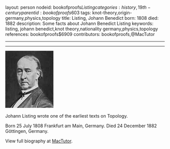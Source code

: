 layout: person
nodeid: bookofproofs$Listing
categories: history,19th-century
parentid: bookofproofs$603
tags: knot-theory,origin-germany,physics,topology
title: Listing, Johann Benedict
born: 1808
died: 1882
description: Some facts about Johann Benedict Listing
keywords: listing, johann benedict,knot theory,nationality germany,physics,topology
references: bookofproofs$6909
contributors: bookofproofs,@MacTutor

---


---

![Listing.jpg](https://github.com/bookofproofs/bookofproofs.github.io/blob/main/_sources/_assets/images/portraits/Listing.jpg?raw=true)

Johann Listing wrote one of the earliest texts on Topology.

Born 25 July 1808 Frankfurt am Main, Germany. Died 24 December 1882 Göttingen, Germany.


View full biography at [MacTutor](https://mathshistory.st-andrews.ac.uk/Biographies/Listing/).